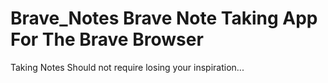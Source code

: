 # Brave_Notes Brave Note Taking App For The Brave Browser 

Taking Notes Should not require losing your inspiration...


